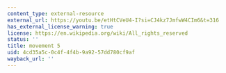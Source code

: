 ```yaml
---
content_type: external-resource
external_url: https://youtu.be/etHtCVeU4-I?si=CJ4kz7JmfwW4CIm6&t=316
has_external_license_warning: true
license: https://en.wikipedia.org/wiki/All_rights_reserved
status: ''
title: movement 5
uid: 4cd35a5c-0c4f-4f4b-9a92-57dd780cf9af
wayback_url: ''
---
```

